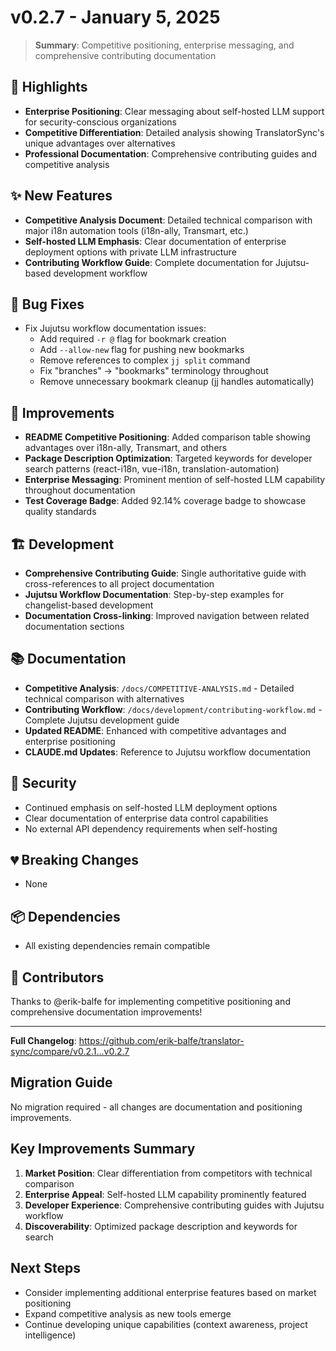 # v0.2.7 - January 5, 2025

> **Summary**: Competitive positioning, enterprise messaging, and comprehensive contributing documentation

## 🎯 Highlights

- **Enterprise Positioning**: Clear messaging about self-hosted LLM support for security-conscious organizations
- **Competitive Differentiation**: Detailed analysis showing TranslatorSync's unique advantages over alternatives
- **Professional Documentation**: Comprehensive contributing guides and competitive analysis

## ✨ New Features

- **Competitive Analysis Document**: Detailed technical comparison with major i18n automation tools (i18n-ally, Transmart, etc.)
- **Self-hosted LLM Emphasis**: Clear documentation of enterprise deployment options with private LLM infrastructure
- **Contributing Workflow Guide**: Complete documentation for Jujutsu-based development workflow

## 🐛 Bug Fixes

- Fix Jujutsu workflow documentation issues:
  - Add required `-r @` flag for bookmark creation
  - Add `--allow-new` flag for pushing new bookmarks  
  - Remove references to complex `jj split` command
  - Fix "branches" → "bookmarks" terminology throughout
  - Remove unnecessary bookmark cleanup (jj handles automatically)

## 🔧 Improvements

- **README Competitive Positioning**: Added comparison table showing advantages over i18n-ally, Transmart, and others
- **Package Description Optimization**: Targeted keywords for developer search patterns (react-i18n, vue-i18n, translation-automation)
- **Enterprise Messaging**: Prominent mention of self-hosted LLM capability throughout documentation
- **Test Coverage Badge**: Added 92.14% coverage badge to showcase quality standards

## 🏗️ Development

- **Comprehensive Contributing Guide**: Single authoritative guide with cross-references to all project documentation
- **Jujutsu Workflow Documentation**: Step-by-step examples for changelist-based development
- **Documentation Cross-linking**: Improved navigation between related documentation sections

## 📚 Documentation

- **Competitive Analysis**: `/docs/COMPETITIVE-ANALYSIS.md` - Detailed technical comparison with alternatives
- **Contributing Workflow**: `/docs/development/contributing-workflow.md` - Complete Jujutsu development guide  
- **Updated README**: Enhanced with competitive advantages and enterprise positioning
- **CLAUDE.md Updates**: Reference to Jujutsu workflow documentation

## 🔐 Security

- Continued emphasis on self-hosted LLM deployment options
- Clear documentation of enterprise data control capabilities
- No external API dependency requirements when self-hosting

## 💔 Breaking Changes

- None

## 📦 Dependencies

- All existing dependencies remain compatible

## 🙏 Contributors

Thanks to @erik-balfe for implementing competitive positioning and comprehensive documentation improvements!

---

**Full Changelog**: https://github.com/erik-balfe/translator-sync/compare/v0.2.1...v0.2.7

## Migration Guide

No migration required - all changes are documentation and positioning improvements.

## Key Improvements Summary

1. **Market Position**: Clear differentiation from competitors with technical comparison
2. **Enterprise Appeal**: Self-hosted LLM capability prominently featured
3. **Developer Experience**: Comprehensive contributing guides with Jujutsu workflow
4. **Discoverability**: Optimized package description and keywords for search

## Next Steps

- Consider implementing additional enterprise features based on market positioning
- Expand competitive analysis as new tools emerge
- Continue developing unique capabilities (context awareness, project intelligence)
